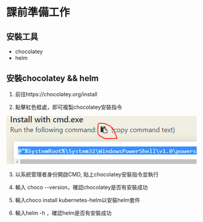 # 課前準備工作

## 安裝工具
- chocolatey
- helm

## 安裝chocolatey && helm 
1. 前往https://chocolatey.org/install

2. 點擊紅色框處，即可複製chocolatey安裝指令

![](images/1.PNG)

3. 以系統管理者身份開啟CMD, 貼上chocolatey安裝指令並執行

4. 輸入 choco --version，確認chocolatey是否有安裝成功

5. 輸入choco install kubernetes-helm以安裝helm套件
6. 輸入helm -h ，確認helm是否有安裝成功